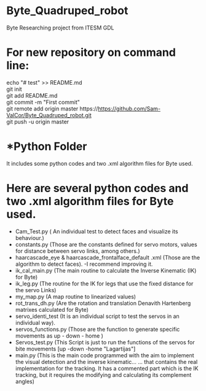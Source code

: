 # Byte_Quadruped_robot
Byte Researching project from ITESM GDL

# For new repository on command line:

echo "# test" >> README.md 
<br />
git init   <br />
git add README.md  <br />
git commit -m "First commit"  <br /> 
git remote add origin master https://https://github.com/Sam-ValCor/Byte_Quadruped_robot.git  <br />
git push -u origin master  <br />

#  *Python Folder
It includes some python codes and two .xml algorithm files for Byte used.

# Here are several python codes and two .xml algorithm files for Byte used.
* Cam_Test.py ( An individual test to detect faces and visualize its behaviour.)
* constants.py (Those are the constants defined for servo motors, values for distance between servo links, among others.)
* haarcascade_eye & haarcascade_frontalface_default .xml (Those are the algorithm to detect faces). -I recommend improving it. 
* ik_cal_main.py (The  main routine to calculate the Inverse Kinematic (IK) for Byte)
* ik_leg.py (The routine for the IK for legs that use the fixed distance for the servo Links)
* my_map.py (A map routine to linearized values)
* rot_trans_dh.py (Are the rotation and translation Denavith Hartenberg matrixes calculated for Byte)
* servo_identi_test (It is an individual script to test the servos in an individual way).
* servos_functions.py (Those are the function to generate specific movements as up - down - home )
* Servos_test.py (This Script is just to run the functions of the servos for bite movements [up -down -home "Lagartijas"]
* main.py (This is the main code programmed with the aim to implement the visual detection and the inverse kinematic...
... that contains the real implementation for the tracking. It has a commented part which is the IK tracking, but it requires the modifying and calculating its complement angles)


